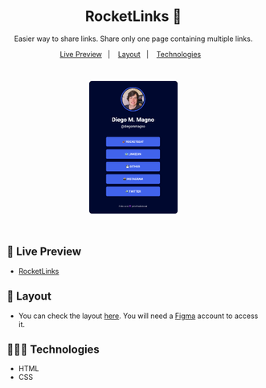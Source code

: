 <h1 align="center"> RocketLinks 🔗 </h1>

<p align="center">
  Easier way to share links. Share only one page containing multiple links.
</p>

<p align="center">
  <a href="#-live-preview">Live Preview</a>&nbsp;&nbsp;&nbsp;|&nbsp;&nbsp;&nbsp;
  <a href="#-layout">Layout</a>&nbsp;&nbsp;&nbsp;|&nbsp;&nbsp;&nbsp;
  <a href="#-technologies">Technologies</a>&nbsp;&nbsp;&nbsp;
</p>

<br/>

<p align="center">
  <img alt="Project photo showing a list of buttons with links." src="./.github/rocketlinks.png" width="35%" />
</p>

<br/>

## 📝 Live Preview 

- [RocketLinks](https://diegommagno.com/github/rocketseat/events/explorer-marathon/explorer-marathon-02/rocketlinks/)

## 🎨 Layout

- You can check the layout [here](https://www.figma.com/community/file/1125601602315782027). You will need a [Figma](https://figma.com) account to access it.

## 🧑🏻‍💻 Technologies

- HTML
- CSS